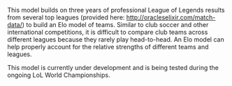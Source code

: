 This model builds on three years of professional League of Legends results from several top leagues (provided here: http://oracleselixir.com/match-data/) to build an Elo model of teams. Similar to club soccer and other international competitions, it is difficult to compare club teams across different leagues because they rarely play head-to-head. An Elo model can help properly account for the relative strengths of different teams and leagues.

This model is currently under development and is being tested during the ongoing LoL World Championships.

